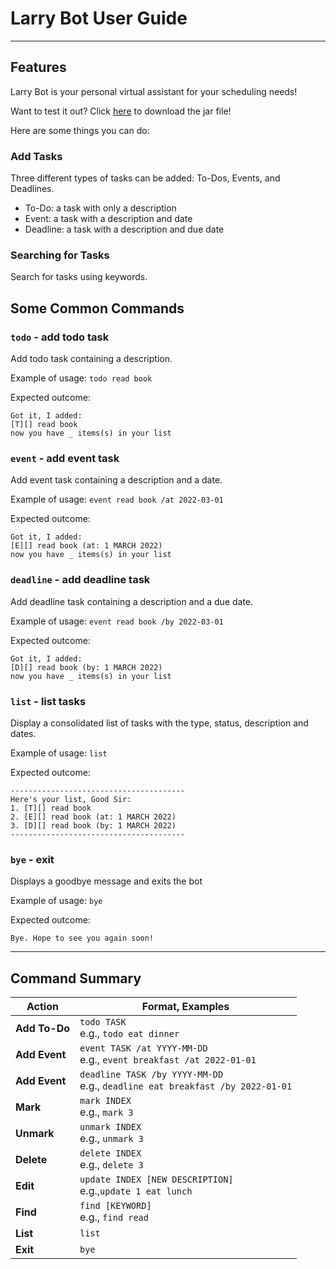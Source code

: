 # Larry Bot User Guide

--------------------------------------------------------------------------------------------------------------------

## Features 

Larry Bot is your personal virtual assistant for your scheduling needs!

Want to test it out? Click [here](https://github.com/pyk595/ip/releases) to download the jar file!

Here are some things you can do:

### Add Tasks

Three different types of tasks can be added: To-Dos, Events, and Deadlines.

- To-Do: a task with only a description
- Event: a task with a description and date
- Deadline: a task with a description and due date


### Searching for Tasks

Search for tasks using keywords.

## Some Common Commands

### `todo` - add todo task

Add todo task containing a description.

Example of usage: `todo read book`

Expected outcome:
```
Got it, I added:
[T][] read book
now you have _ items(s) in your list
```
### `event` - add event task

Add event task containing a description and a date.

Example of usage: `event read book /at 2022-03-01`

Expected outcome:
```
Got it, I added:
[E][] read book (at: 1 MARCH 2022)
now you have _ items(s) in your list
```
### `deadline` - add deadline task

Add deadline task containing a description and a due date.

Example of usage: `event read book /by 2022-03-01`

Expected outcome:
```
Got it, I added:
[D][] read book (by: 1 MARCH 2022)
now you have _ items(s) in your list
```
### `list` - list tasks

Display a consolidated list of tasks with the type, status,
description and dates.

Example of usage: `list`

Expected outcome:
```
---------------------------------------
Here's your list, Good Sir:
1. [T][] read book
2. [E][] read book (at: 1 MARCH 2022)
3. [D][] read book (by: 1 MARCH 2022)
---------------------------------------
```

### `bye` - exit

Displays a goodbye message and exits the bot

Example of usage: `bye`

Expected outcome:
```
Bye. Hope to see you again soon!
```
--------------------------------------------------------------------------------------------------------------------
## Command Summary
Action | Format, Examples
--------|------------------
**Add To-Do** | `todo TASK` <br> e.g., `todo eat dinner`
**Add Event** | `event TASK /at YYYY-MM-DD` <br> e.g., `event breakfast /at 2022-01-01`
**Add Event** | `deadline TASK /by YYYY-MM-DD` <br> e.g., `deadline eat breakfast /by 2022-01-01`
**Mark** | `mark INDEX`<br> e.g., `mark 3`
**Unmark** | `unmark INDEX`<br> e.g., `unmark 3`
**Delete** | `delete INDEX`<br> e.g., `delete 3`
**Edit** | `update INDEX [NEW DESCRIPTION]`<br> e.g.,`update 1 eat lunch`
**Find** | `find [KEYWORD] `<br> e.g., `find read`
**List** | `list`
**Exit** | `bye`
